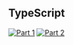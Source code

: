 ## TypeScript
[![Part 1](https://img.shields.io/badge/Part%201-0.642ms-informational)](https://adventofcode.com/2024/)
[![Part 2](https://img.shields.io/badge/Part%202-0.752ms-informational)](https://adventofcode.com/2024/)